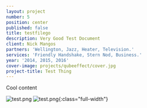 ```yaml
---
layout: project
number: 5
position: center
published: false
title: testfilego
description: Very Good Test Document
client: Nick Mangos
partners: 'Wellington, Jazz, Heater, Television.'
services: 'Friendly Handshake, Stern Nod, Business.'
year: '2014, 2015, 2016'
cover-image: projects/qubeeffect/cover.jpg
project-title: Test Thing
---
```

Cool content

![test.png]({{site.baseurl}}/_projects/test.png)
![test.png]({{site.baseurl}}/_projects/test.png){:class="full-width"}

